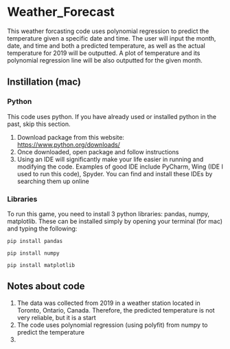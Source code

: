 # Weather_Forecast
This weather forcasting code uses polynomial regression to predict the temperature given a specific date and time. The user will input the month, date, and time and both a predicted temperature, as well as the actual temperature for 2019 will be outputted. A plot of temperature and its polynomial regression line will be also outputted for the given month. </br>

## Instillation (mac)
### Python
This code uses python. If you have already used or installed python in the past, skip this section. </br>
1. Download package from this website: https://www.python.org/downloads/
2. Once downloaded, open package and follow instructions 
3. Using an IDE will significantly make your life easier in running and modifying the code. Examples of good IDE include PyCharm, Wing (IDE I used to run this code), Spyder. You can find and install these IDEs by searching them up online

### Libraries
To run this game, you need to install 3 python libraries: pandas, numpy, matplotlib. These can be installed simply by opening your terminal (for mac) and typing the following:
```
pip install pandas
```
```
pip install numpy
```
```
pip install matplotlib
```

## Notes about code
1. The data was collected from 2019 in a weather station located in Toronto, Ontario, Canada. Therefore, the predicted temperature is not very reliable, but it is a start
2. The code uses polynomial regression (using polyfit) from numpy to predict the temperature
3. 
